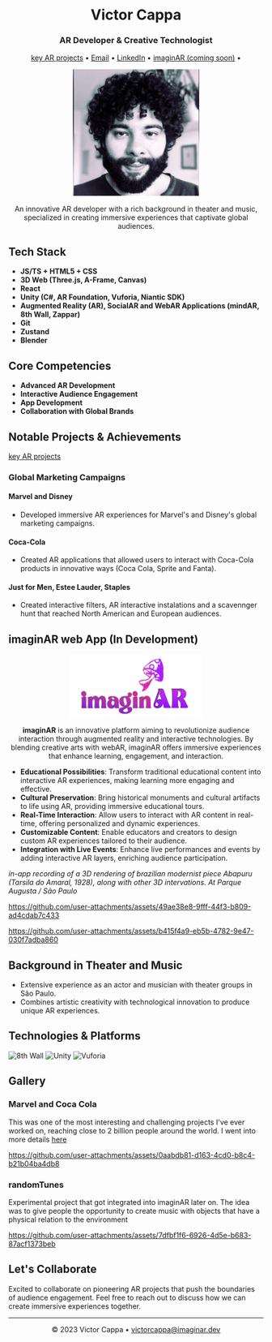 <!-- Header Section -->
<h1 align="center">Victor Cappa</h1>
<h3 align="center">AR Developer & Creative Technologist</h3>
<p align="center">
  <a href="https://github.com/stars/victorcappa/lists/victor-cappa-ar">key AR projects</a> •
  <a href="mailto:victorcappa@imaginar.dev">Email</a> •
  <a href="https://www.linkedin.com/in/victor-cappa-50839788/">LinkedIn</a> •
  <a href="https://imaginar.dev">imaginAR (coming soon)</a> •
</p>

<p align="center">
  <img src="victor.jpeg" alt="Victor Cappa" width="250" height="250">
</p>

<!-- Professional Summary -->
<p align="center">
  An innovative AR developer with a rich background in theater and music, specialized in creating immersive experiences that captivate global audiences.
</p>

<h2>Tech Stack</h2>

- **JS/TS + HTML5 + CSS**
- **3D Web (Three.js, A-Frame, Canvas)**
- **React**
- **Unity (C#, AR Foundation, Vuforia, Niantic SDK)**
- **Augmented Reality (AR), SocialAR and WebAR Applications (mindAR, 8th Wall, Zappar)**
- **Git**
- **Zustand**
- **Blender**

<!-- Core Competencies Section -->
<h2>Core Competencies</h2>

- **Advanced AR Development**
- **Interactive Audience Engagement**
- **App Development**
- **Collaboration with Global Brands**

<!-- Notable Projects and Achievements Section -->
<h2>Notable Projects & Achievements</h2>
<a href="https://github.com/stars/victorcappa/lists/victor-cappa-ar">key AR projects</a>

### Global Marketing Campaigns

#### Marvel and Disney

- Developed immersive AR experiences for Marvel's and Disney's global marketing campaigns.

#### Coca-Cola

- Created AR applications that allowed users to interact with Coca-Cola products in innovative ways (Coca Cola, Sprite and Fanta).

#### Just for Men, Estee Lauder, Staples
- Created interactive filters, AR interactive instalations and a scavennger hunt that reached North American and European audiences.

<!-- imaginAR Section -->

<h2>imaginAR web App (In Development)</h2>
<div style="text-align: center;">
    <img src="imaginar.png" alt="imaginar" width="263" height="124">


  **imaginAR** is an innovative platform aiming to revolutionize audience interaction through augmented reality and interactive technologies. By blending creative arts with webAR, imaginAR offers immersive experiences that enhance learning, engagement, and interaction.
</div>



- **Educational Possibilities**: Transform traditional educational content into interactive AR experiences, making learning more engaging and effective.
- **Cultural Preservation**: Bring historical monuments and cultural artifacts to life using AR, providing immersive educational tours.
- **Real-Time Interaction**: Allow users to interact with AR content in real-time, offering personalized and dynamic experiences.
- **Customizable Content**: Enable educators and creators to design custom AR experiences tailored to their audience.
- **Integration with Live Events**: Enhance live performances and events by adding interactive AR layers, enriching audience participation.
  

<p><i>in-app recording of a 3D rendering of brazilian modernist piece Abapuru (Tarsila do Amaral, 1928), along with other 3D intervations. At Parque Augusta / São Paulo </i></p>

https://github.com/user-attachments/assets/49ae38e8-9fff-44f3-b809-ad4cdab7c433



https://github.com/user-attachments/assets/b415f4a9-eb5b-4782-9e47-030f7adba860


  

<!-- Background Section -->
<h2>Background in Theater and Music</h2>

- Extensive experience as an actor and musician with theater groups in São Paulo.
- Combines artistic creativity with technological innovation to produce unique AR experiences.

<!-- Technologies and Platforms Section -->
<h2>Technologies & Platforms</h2>

<p>
  <img src="https://img.shields.io/badge/AR-8th_Wall-blue" alt="8th Wall">
  <img src="https://img.shields.io/badge/Game%20Engine-Unity-red" alt="Unity">
  <img src="https://img.shields.io/badge/AR-Vuforia-green" alt="Vuforia">
</p>

<!-- Gallery Section -->
<h2>Gallery</h2>

<p align="center">
  <!-- Video 1 -->
  <h3>Marvel and Coca Cola</h3>
 <p>This was one of the most interesting and challenging projects I've ever worked on, reaching close to 2 billion people around the world. I went into more details <a href="https://github.com/victorcappa/marvel-coke-epic/tree/main">here<a/>


https://github.com/user-attachments/assets/0aabdb81-d163-4cd0-b8c4-b21b04ba4db8


 </p>
   
<h3>randomTunes</h3>
 <p>Experimental project that got integrated into imaginAR later on. The idea was to give people the opportunity to create music with objects that have a physical relation to the environment</p>

https://github.com/user-attachments/assets/7dfbf1f6-6926-4d5e-b683-87acf1373beb
</p>

<!-- Call to Action Section -->
<h2>Let's Collaborate</h2>

<p>
  Excited to collaborate on pioneering AR projects that push the boundaries of audience engagement. Feel free to reach out to discuss how we can create immersive experiences together.
</p>

<!-- Footer with Contact Information -->
<hr>
<p align="center">
  © 2023 Victor Cappa • <a href="mailto:victorcappa@imaginar.dev">victorcappa@imaginar.dev</a>
</p>

